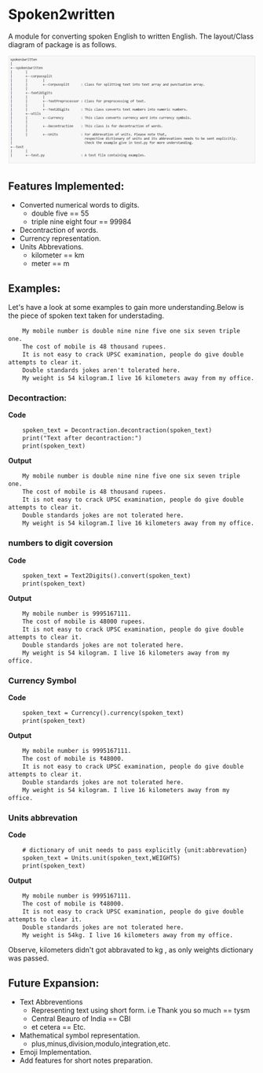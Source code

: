 # Spoken2written
A module for converting spoken English to written English. The layout/Class diagram of package is as follows.

![Package Layout](/images/layout.PNG)

## Features Implemented:
* Converted numerical words to digits.
    - double five == 55
    - triple nine eight four == 99984
* Decontraction of words.
* Currency representation.
* Units Abbrevations.
    - kilometer == km
    - meter == m


## Examples:
Let's have a look at some examples to gain more understanding.Below is the piece of spoken text taken for understading. 
```
    My mobile number is double nine nine five one six seven triple one. 
    The cost of mobile is 48 thousand rupees. 
    It is not easy to crack UPSC examination, people do give double attempts to clear it.
    Double standards jokes aren't tolerated here.
    My weight is 54 kilogram.I live 16 kilometers away from my office.
```
### Decontraction:
**Code**
```
    spoken_text = Decontraction.decontraction(spoken_text)
    print("Text after decontraction:")
    print(spoken_text)
```
**Output**
```
    My mobile number is double nine nine five one six seven triple one.
    The cost of mobile is 48 thousand rupees.
    It is not easy to crack UPSC examination, people do give double attempts to clear it.
    Double standards jokes are not tolerated here.
    My weight is 54 kilogram.I live 16 kilometers away from my office.
```
### numbers to digit coversion
**Code**
```
    spoken_text = Text2Digits().convert(spoken_text)
    print(spoken_text)
```
**Output**
```
    My mobile number is 9995167111.
    The cost of mobile is 48000 rupees.
    It is not easy to crack UPSC examination, people do give double attempts to clear it.
    Double standards jokes are not tolerated here.
    My weight is 54 kilogram. I live 16 kilometers away from my office.
```
### Currency Symbol
**Code**
```
    spoken_text = Currency().currency(spoken_text)
    print(spoken_text)
```
**Output**
```
    My mobile number is 9995167111.
    The cost of mobile is ₹48000.
    It is not easy to crack UPSC examination, people do give double attempts to clear it.
    Double standards jokes are not tolerated here.
    My weight is 54 kilogram. I live 16 kilometers away from my office.
```
### Units abbrevation
**Code**
```
    # dictionary of unit needs to pass explicitly {unit:abbrevation}
    spoken_text = Units.unit(spoken_text,WEIGHTS)
    print(spoken_text)
```
**Output**
```
    My mobile number is 9995167111.
    The cost of mobile is ₹48000.
    It is not easy to crack UPSC examination, people do give double attempts to clear it.
    Double standards jokes are not tolerated here.
    My weight is 54kg. I live 16 kilometers away from my office.
```
Observe, kilometers didn't got abbravated to kg , as only weights dictionary was passed.

## Future Expansion:
* Text Abbreventions
    - Representing text using short form. i.e Thank you so much == tysm
    - Central Beauro of India == CBI
    - et cetera == Etc.
* Mathematical symbol representation.
    - plus,minus,division,modulo,integration,etc.
* Emoji Implementation.
* Add features for short notes preparation.
